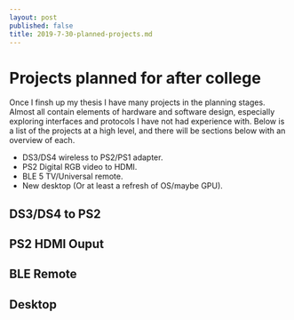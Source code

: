 ```yaml
---
layout: post
published: false
title: 2019-7-30-planned-projects.md
---
```

# Projects planned for after college

Once I finsh up my thesis I have many projects in the planning stages. Almost all contain elements of hardware and software design, especially exploring interfaces and protocols I have not had experience with. Below is a list of the projects at a high level, and there will be sections below with an overview of each.

* DS3/DS4 wireless to PS2/PS1 adapter.
* PS2 Digital RGB video to HDMI.
* BLE 5 TV/Universal remote. 
* New desktop (Or at least a refresh of OS/maybe GPU).

## DS3/DS4 to PS2

## PS2 HDMI Ouput

## BLE Remote

## Desktop
